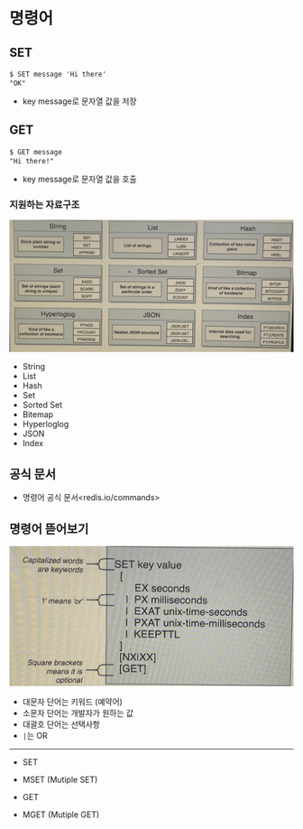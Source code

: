 # 명령어

## SET

```shell
$ SET message 'Hi there'
"OK"
```

- key message로 문자열 값을 저장

## GET

```shell
$ GET message
"Hi there!"
```

- key message로 문자열 값을 호출

### 지원하는 자료구조

![redis_datastructures](redis_datastructures.jpeg)

- String
- List
- Hash
- Set
- Sorted Set
- Bitemap
- Hyperloglog
- JSON
- Index

## 공식 문서

- 명령어 공식 문서<redis.io/commands>

## 명령어 뜯어보기

![command_format](command_format.jpeg)

- 대문자 단어는 키워드 (예약어)
- 소문자 단어는 개발자가 원하는 값
- 대괄호 단어는 선택사항
- `|`는 OR

---

- SET
- MSET (Mutiple SET)

- GET
- MGET (Mutiple GET)
